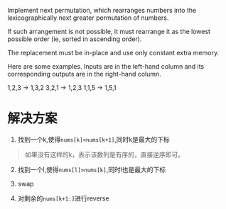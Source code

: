Implement next permutation, which rearranges numbers into the lexicographically next greater permutation of numbers.

If such arrangement is not possible, it must rearrange it as the lowest possible order (ie, sorted in ascending order).

The replacement must be in-place and use only constant extra memory.

Here are some examples. Inputs are in the left-hand column and its corresponding outputs are in the right-hand column.

1,2,3 → 1,3,2
3,2,1 → 1,2,3
1,1,5 → 1,5,1

# 解决方案

1. 找到一个k,使得```nums[k]<nums[k+1]```,同时k是最大的下标

> 如果没有这样的k，表示该数列是有序的，直接逆序即可。 

2. 找到一个l,使得```nums[l]>nums[k]```,同时l也是最大的下标

3. swap

4. 对剩余的```nums[k+1:]```进行reverse